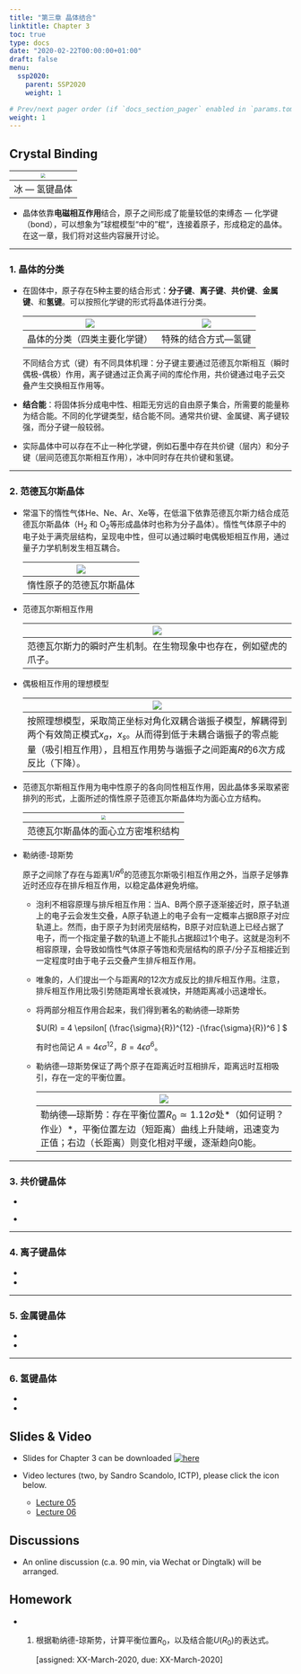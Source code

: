 ```yaml
---
title: "第三章 晶体结合"
linktitle: Chapter 3
toc: true
type: docs
date: "2020-02-22T00:00:00+01:00"
draft: false
menu:
  ssp2020:
    parent: SSP2020
    weight: 1

# Prev/next pager order (if `docs_section_pager` enabled in `params.toml`)
weight: 1
---
```




## Crystal Binding

| <img src="/courses/ssp2020/figs/ice.jpg" style="zoom:50%;" name="square"/> |
| ------------------------------------------------------------ |
| 冰 — 氢键晶体                                                |

+ 晶体依靠**电磁相互作用**结合，原子之间形成了能量较低的束缚态 — 化学键（bond），可以想象为”球棍模型“中的”棍“，连接着原子，形成稳定的晶体。在这一章，我们将对这些内容展开讨论。

****

### 1. 晶体的分类

+ 在固体中，原子存在5种主要的结合形式：**分子键**、**离子键**、**共价键**、**金属键**、和**氢键**。可以按照化学键的形式将晶体进行分类。

  | <img src="/courses/ssp2020/figs/cystalbindingcata.jpg" style="zoom:100%;" name="square"/> | <img src="/courses/ssp2020/figs/hydrogenbond.jpg" style="zoom:100%;" name="square"/> |
  | ------------------------------------------------------------ | ------------------------------------------------------------ |
  | 晶体的分类（四类主要化学键）                                 | 特殊的结合方式—氢键                                          |

  不同结合方式（键）有不同具体机理：分子键主要通过范德瓦尔斯相互（瞬时偶极-偶极）作用，离子键通过正负离子间的库伦作用，共价键通过电子云交叠产生交换相互作用等。

+ **结合能**：将固体拆分成电中性、相距无穷远的自由原子集合，所需要的能量称为结合能。不同的化学键类型，结合能不同。通常共价键、金属键、离子键较强，而分子键一般较弱。

+ 实际晶体中可以存在不止一种化学键，例如石墨中存在共价键（层内）和分子键（层间范德瓦尔斯相互作用），冰中同时存在共价键和氢键。

****

### 2. 范德瓦尔斯晶体

+ 常温下的惰性气体He、Ne、Ar、Xe等，在低温下依靠范德瓦尔斯力结合成范德瓦尔斯晶体（H<sub>2</sub> 和 O<sub>2</sub>等形成晶体时也称为分子晶体）。惰性气体原子中的电子处于满壳层结构，呈现电中性，但可以通过瞬时电偶极矩相互作用，通过量子力学机制发生相互耦合。

  | <img src="/courses/ssp2020/figs/molecularsolid.png" style="zoom:100%;" name="square"/> |
  | ------------------------------------------------------------ |
  | 惰性原子的范德瓦尔斯晶体                                     |

+ 范德瓦尔斯相互作用

  | <img src="/courses/ssp2020/figs/vandewaals.jpg" style="zoom:100%;" name="square"/> |
  | ------------------------------------------------------------ |
  | 范德瓦尔斯力的瞬时产生机制。在生物现象中也存在，例如壁虎的爪子。 |

+ 偶极相互作用的理想模型

  | <img src="/courses/ssp2020/figs/vandewaals_model.jpg" style="zoom:100%;" name="square"/> |
  | ------------------------------------------------------------ |
  | 按照理想模型，采取简正坐标对角化双耦合谐振子模型，解耦得到两个有效简正模式$x_a$，$x_s$。从而得到低于未耦合谐振子的零点能量（吸引相互作用），且相互作用势与谐振子之间距离*R*的6次方成反比（下降）。 |

+ 范德瓦尔斯相互作用为电中性原子的各向同性相互作用，因此晶体多采取紧密排列的形式，上面所述的惰性原子范德瓦尔斯晶体均为面心立方结构。

  | <img src="/courses/ssp2020/figs/molecularsolidphoto.png" style="zoom:50%;" name="square"/> |
  | ------------------------------------------------------------ |
  | 范德瓦尔斯晶体的面心立方密堆积结构                           |

+ 勒纳德-琼斯势

  原子之间除了存在与距离$1/R^6$的范德瓦尔斯吸引相互作用之外，当原子足够靠近时还应存在排斥相互作用，以稳定晶体避免坍缩。

  + 泡利不相容原理与排斥相互作用：当A、B两个原子逐渐接近时，原子轨道上的电子云会发生交叠，A原子轨道上的电子会有一定概率占据B原子对应轨道上。然而，由于原子为封闭壳层结构，B原子对应轨道上已经占据了电子，而一个指定量子数的轨道上不能扎占据超过1个电子。这就是泡利不相容原理，会导致如惰性气体原子等饱和壳层结构的原子/分子互相接近到一定程度时由于电子云交叠产生排斥相互作用。

  + 唯象的，人们提出一个与距离$R$的12次方成反比的排斥相互作用。注意，排斥相互作用比吸引势随距离增长衰减快，并随距离减小迅速增长。

  + 将两部分相互作用合起来，我们得到著名的勒纳德—琼斯势

    $U(R) = 4 \epsilon[ (\frac{\sigma}{R})^{12}  -(\frac{\sigma}{R})^6 ] $

    有时也简记 $A = 4 \epsilon \sigma^{12}$，$B = 4 \epsilon \sigma^{6}$。

  + 勒纳德—琼斯势保证了两个原子在距离近时互相排斥，距离远时互相吸引，存在一定的平衡位置。

    | <img src="/courses/ssp2020/figs/LJpotential.jpg" style="zoom:100%;" name="square"/> |
    | ------------------------------------------------------------ |
    | 勒纳德—琼斯势：存在平衡位置$R_0\simeq 1.12 \sigma$处*（如何证明？作业）*，平衡位置左边（短距离）曲线上升陡峭，迅速变为正值；右边（长距离）则变化相对平缓，逐渐趋向0能。 |

    

  

****

### 3. 共价键晶体

+ ​	

+ 

****

### 4. 离子键晶体

+ 

+ 

****

### 5. 金属键晶体

+ 

+ 

****

### 6. 氢键晶体

+ 

+ 

## Slides & Video

+ Slides for Chapter 3 can be downloaded [![here](/courses/ssp2020/figs/coverc3.jpg "Wei Li")](/courses/ssp2020/slides/slidesc2.pdf)  

+ Video lectures (two, by Sandro Scandolo, ICTP), please click the icon below.

  + [Lecture 05](https://www.bilibili.com/video/av47845416?p=5)
  + [Lecture 06](https://www.bilibili.com/video/av47845416?p=6)
  

## Discussions

+ An online discussion (c.a. 90 min, via Wechat or Dingtalk) will be arranged.

  

## Homework

+ 1. 根据勒纳德-琼斯势，计算平衡位置$R_0$，以及结合能$U(R_0)$的表达式。

     [assigned: XX-March-2020, due: XX-March-2020]

     

     

     


